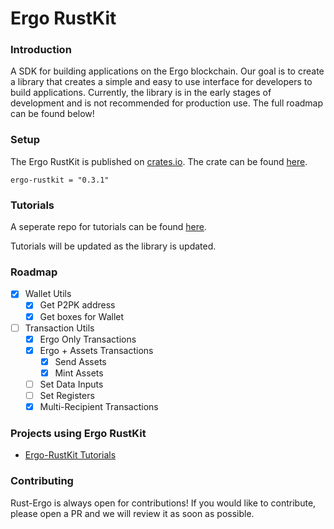 # Ergo RustKit

### Introduction

A SDK for building applications on the Ergo blockchain. Our goal is to create a library that creates a simple and easy to use interface for developers to build applications. Currently, the library is in the early stages of development and is not recommended for production use. The full roadmap can be found below!

### Setup

The Ergo RustKit is published on [crates.io](https://crates.io/). The crate can be found [here](https://crates.io/crates/ergo-rustkit).

```
ergo-rustkit = "0.3.1"
```

### Tutorials

A seperate repo for tutorials can be found [here](https://github.com/rust-ergo/rustkit-tutorials).

Tutorials will be updated as the library is updated.

### Roadmap

- [X] Wallet Utils
  - [X] Get P2PK address
  - [X] Get boxes for Wallet
- [ ] Transaction Utils
  - [X] Ergo Only Transactions
  - [X] Ergo + Assets Transactions
    - [X] Send Assets
    - [X] Mint Assets
  - [ ] Set Data Inputs
  - [ ] Set Registers
  - [X] Multi-Recipient Transactions

### Projects using Ergo RustKit

- [Ergo-RustKit Tutorials](https://github.com/rust-ergo/rustkit-tutorials)

### Contributing

Rust-Ergo is always open for contributions! If you would like to contribute, please open a PR and we will review it as soon as possible.